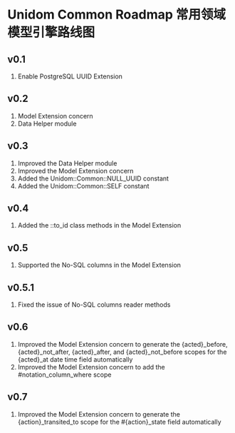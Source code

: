 # Unidom Common Roadmap 常用领域模型引擎路线图

## v0.1
1. Enable PostgreSQL UUID Extension

## v0.2
1. Model Extension concern
2. Data Helper module

## v0.3
1. Improved the Data Helper module
2. Improved the Model Extension concern
3. Added the Unidom::Common::NULL_UUID constant
4. Added the Unidom::Common::SELF constant

## v0.4
1. Added the ::to_id class methods in the Model Extension

## v0.5
1. Supported the No-SQL columns in the Model Extension

## v0.5.1
1. Fixed the issue of No-SQL columns reader methods

## v0.6
1. Improved the Model Extension concern to generate the {acted}_before, {acted}_not_after, {acted}_after, and {acted}_not_before scopes for the {acted}_at date time field automatically
2. Improved the Model Extension concern to add the #notation_column_where scope

## v0.7
1. Improved the Model Extension concern to generate the {action}_transited_to scope for the #{action}_state field automatically
